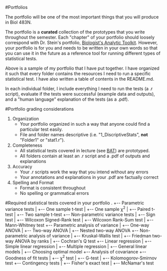 #Portfolios

The portfolio will be one of the most important things that you will produce in Biol 483N.

The portfolio is a **curated** collection of the prototypes that you write throughout the semester. Each "chapter" of your portfolio should loosely correspond with Dr. Stein's portfolio, [Biologist's Analytic Toolkit](http://biotoolbox.binghamton.edu). However, your portfolio is for you and needs to be written in your own words so that you can use it in the future as a reference tool for running different types of statistical tests. 

Above is a sample of my portfolio that I have put together. I have organized it such that every folder contains the resources I need to run a specific statistical test. I have also written a table of contents in the README.md.

In each individual folder, I include everything I need to run the tests (a .r script), evaluate if the tests were successful (example data and outputs), and a "human language" explanation of the tests (as a .pdf). 


#Portfolio grading considerations

1. Organization
    - Your portfolio organized in such a way that anyone could find a particular test easily.
    - File and folder names descriptive (i.e. "1_DiscriptiveStats", **not** "Folder1" or "stat1.r").
2. Completeness
    - All statistical tests covered in lecture (see [BAT](http://biotoolbox.binghamton.edu)) are prototyped.
    - All folders contain at least an .r script and a .pdf of outputs and explanations 
3. Accuracy
    - Your .r scripts work the way that you intend without any errors
    - Your annotations and explanations in your .pdf are factually correct
4. Spelling and Format
    - Format is consistent throughout
    - No spelling or grammatical errors


#Required statistical tests covered in your portfolio
.
+-- Parametric variance tests
|	+-- One sample t-test
|	+-- One sample &chi;<sup>2</sup>
|	+-- Paired t-test
|	+-- Two sample t-test
+-- Non-parametric variance tests
|	+-- Sign test
|	+-- Wilcoxon Signed-Rank test
|	+-- Wilcoxon Rank-Sum test
|	+-- Mann-Whitney test
+-- Parametric analysis of variance
|	+-- One-way ANOVA
|	+-- Two-way ANOVA
|	+-- Nested two-way ANOVA
+-- Non-parametric analysis of variance
|	+-- Kruskal-Wallis test
|	+-- Friedman two-way ANOVA by ranks
|	+-- Cochran's Q test
+-- Linear regression
|	+-- Simple linear regression
|	+-- Multiple regression
|	+-- General linear models
|	+-- Choosing optimal model
+-- Analysis of covariance
+-- Goodness of fit tests
|	+-- &chi;<sup>2</sup> test
|	+-- G-test 
|	+-- Kolomogorov-Smirnov test
+-- Contingency tests
|	+-- Fisher's exact test
|	+-- McNamar's test

